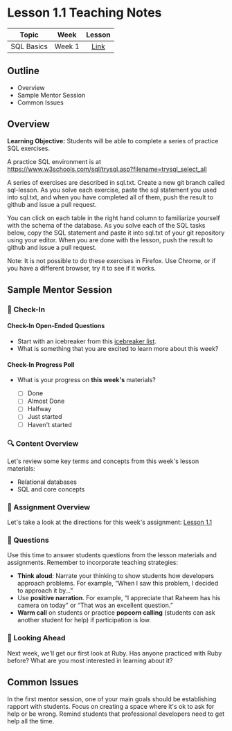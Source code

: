 # Lesson 1.1 Teaching Notes 

| **Topic** | **Week** | **Lesson** |
| :---: | :---: | :---: |
| SQL Basics | Week 1 | [Link](https://learn.codethedream.org/red-eel-back-end-class/back-end-section-1/) |

## Outline 
- Overview
- Sample Mentor Session
- Common Issues

## Overview 

**Learning Objective:** Students will be able to complete a series of practice SQL exercises. 

A practice SQL environment is at https://www.w3schools.com/sql/trysql.asp?filename=trysql_select_all

A series of exercises are described in sql.txt. Create a new git branch called sql-lesson. As you solve each exercise, paste the sql statement you used into sql.txt, and when you have completed all of them, push the result to github and issue a pull request.

You can click on each table in the right hand column to familiarize yourself with the schema of the database. As you solve each of the SQL tasks below, copy the SQL statement and paste it into sql.txt of your git repository using your editor. When you are done with the lesson, push the result to github and issue a pull request.

Note: It is not possible to do these exercises in Firefox. Use Chrome, or if you have a different browser, try it to see if it works.

## Sample Mentor Session 

### :wave: Check-In

#### Check-In Open-Ended Questions 

- Start with an icebreaker from this [icebreaker list](https://docs.google.com/document/d/1WbwKn8B5GfRueq7Zbw0zx_k15aqyIqIs23i_WHI-pPI/edit?usp=sharing). 
- What is something that you are excited to learn more about this week? 

#### Check-In Progress Poll 

- What is your progress on **this week's** materials?

  - [ ] Done
  - [ ] Almost Done
  - [ ] Halfway
  - [ ] Just started
  - [ ] Haven't started

### :mag: Content Overview 

Let's review some key terms and concepts from this week's lesson materials: 
 
 - Relational databases
 - SQL and core concepts
 
### :notebook: Assignment Overview

Let's take a look at the directions for this week's assignment: [Lesson 1.1](https://github.com/Code-the-Dream-School/Backend-sqlintro)

### :thinking: Questions 

Use this time to answer students questions from the lesson materials and assignments. Remember to incorporate teaching strategies: 

  - **Think aloud**: Narrate your thinking to show students how developers approach problems. For example, “When I saw this problem, I decided to approach it by…”
  - Use **positive narration**. For example, “I appreciate that Raheem has his camera on today” or “That was an excellent question.” 
  - **Warm call** on students or practice **popcorn calling** (students can ask another student for help) if participation is low. 

### :telescope: Looking Ahead 

Next week, we'll get our first look at Ruby. Has anyone practiced with Ruby before? What are you most interested in learning about it? 

## Common Issues 

In the first mentor session, one of your main goals should be establishing rapport with students. Focus on creating a space where it's ok to ask for help or be wrong. Remind students that professional developers need to get help all the time. 
